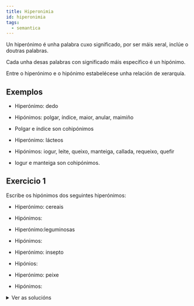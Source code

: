```yaml
---
title: Hiperonimia
id: hiperonimia
tags:
  - semantica
---
```

Un hiperónimo é unha palabra cuxo significado, por ser máis xeral, inclúe o doutras palabras.

Cada unha desas palabras con significado máis específico é un hipónimo.

Entre o hiperónimo e o hipónimo estabelécese unha relación de xerarquía.

## Exemplos

* Hiperónimo: dedo
* Hipónimos: polgar, índice, maior, anular, maimiño
* Polgar e índice son cohipónimos

* Hiperónimo: lácteos
* Hipónimos: iogur, leite, queixo, manteiga, callada, requeixo, quefir
* Iogur e manteiga son cohipónimos.

## Exercicio 1

Escribe os hipónimos dos seguintes hiperónimos:

* Hiperónimo: cereais
* Hipónimos: 

* Hiperónimo:leguminosas
* Hipónimos: 

* Hiperónimo: insepto
* Hipónios: 

* Hiperónimo: peixe
* Hipónimos: 

<details> <summary>Ver as solucións</summary>

* Hiperónimo: cereais
* Hipónimo:  trigo, centeo, cebada ou orxo, avea, millo, espelta

* Hiperónimo: leguminosas
* Hipónimo: lentella, garavanzo, chícharo, feixón verde, faba, tirabeque

* Hiperónimo: insecto
* Hipónimos: mosca, mosquito, avespa, abella, tabán, xoaniña, avespa asiática...

* Hiperónimo: peixe
* Hipónimo: xarda, pescada, peixe sapo, sardiña, xurelo, robaliza, dourada, salmón, ollomol, rapante ou meiga...

</details>